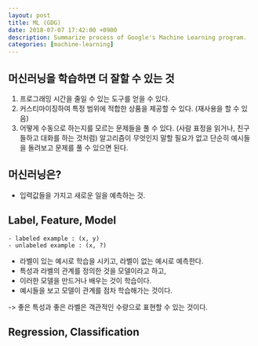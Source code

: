 ```yaml
---
layout: post
title: ML (GDG)
date: 2018-07-07 17:42:00 +0900
description: Summarize process of Google's Machine Learning program.
categories: [machine-learning]
---
```

## 머신러닝을 학습하면 더 잘할 수 있는 것 
1. 프로그래밍 시간을 줄일 수 있는 도구를 얻을 수 있다.
2. 커스티마이징하여 특정 범위에 적합한 상품을 제공할 수 있다. (재사용을 할 수 있음)
3. 어떻게 수동으로 하는지를 모르는 문제들을 풀 수 있다. (사람 표정을 읽거나, 친구들하고 대화를 하는 것처럼)
   알고리즘이 무엇인지 말할 필요가 없고 단순히 예시들을 돌려보고 문제를 풀 수 있으면 된다.
   
## 머신러닝은?
* 입력값들을 가지고 새로운 일을 예측하는 것.

## Label, Feature, Model
```
- labeled example : (x, y)
- unlabeled example : (x, ?)
```
* 라벨이 있는 예시로 학습을 시키고, 라벨이 없는 예시로 예측한다.
* 특성과 라벨의 관계를 정의한 것을 모델이라고 하고,
* 이러한 모델을 만드거나 배우는 것이 학습이다.
* 예시들을 보고 모델이 관계를 점차 학습해가는 것이다.

-> 좋은 특성과 좋은 라벨은 객관적인 수량으로 표현할 수 있는 것이다.  

## Regression, Classification